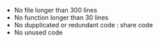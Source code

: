 - No file longer than 300 lines
- No function longer than 30 lines
- No dupplicated or redundant code : share code
- No unused code